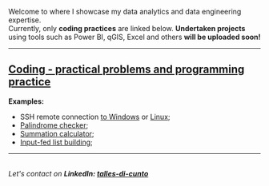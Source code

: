 Welcome to where I showcase my data analytics and data engineering expertise. <br>
Currently, only <strong>coding practices</strong> are linked below. <strong>Undertaken projects</strong> using tools such as Power BI, qGIS, Excel and others <strong>will be uploaded soon!</strong>

<hr>

## <a href="https://github.com/ambientals/data-coding-repository/blob/master/README.md"><strong>Coding - practical problems and programming practice</strong></a> <br>
<strong>Examples:</strong> 
* SSH remote connection <a href="https://github.com/ambientals/data-analysis-portfolio/blob/master/example_winrm.py">to Windows</a> or <a href="https://github.com/ambientals/data-analysis-portfolio/blob/master/example_paramiko.py">Linux</a>;
* <a href="https://github.com/ambientals/data-analysis-portfolio/blob/master/func_is_palindrome.py">Palindrome checker</a>;
* <a href="https://github.com/ambientals/data-analysis-portfolio/blob/master/func_sum.py">Summation calculator</a>;
* <a href="https://github.com/ambientals/data-analysis-portfolio/blob/master/example_list_creation.py">Input-fed list building</a>; 
<hr>
<br>
<em>Let's contact on <strong>LinkedIn: <a href="https://www.linkedin.com/in/talles-di-cunto/">talles-di-cunto</a></strong></em>
